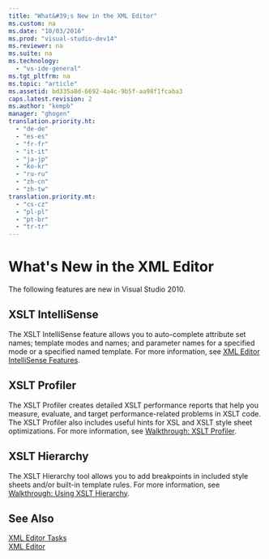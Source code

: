 ```yaml
---
title: "What&#39;s New in the XML Editor"
ms.custom: na
ms.date: "10/03/2016"
ms.prod: "visual-studio-dev14"
ms.reviewer: na
ms.suite: na
ms.technology: 
  - "vs-ide-general"
ms.tgt_pltfrm: na
ms.topic: "article"
ms.assetid: bd335a8d-6692-4a4c-9b5f-aa98f1fcaba3
caps.latest.revision: 2
ms.author: "kempb"
manager: "ghogen"
translation.priority.ht: 
  - "de-de"
  - "es-es"
  - "fr-fr"
  - "it-it"
  - "ja-jp"
  - "ko-kr"
  - "ru-ru"
  - "zh-cn"
  - "zh-tw"
translation.priority.mt: 
  - "cs-cz"
  - "pl-pl"
  - "pt-br"
  - "tr-tr"
---
```

# What&#39;s New in the XML Editor
The following features are new in Visual Studio 2010.  
  
## XSLT IntelliSense  
 The XSLT IntelliSense feature allows you to auto-complete attribute set names; template modes and names; and parameter names for a specified mode or a specified named template. For more information, see [XML Editor IntelliSense Features](../VS_IDE/xml-editor-intellisense-features.md).  
  
## XSLT Profiler  
 The XSLT Profiler creates detailed XSLT performance reports that help you measure, evaluate, and target performance-related problems in XSLT code. The XSLT Profiler also includes useful hints for XSL and XSLT style sheet optimizations. For more information, see [Walkthrough: XSLT Profiler](../VS_IDE/walkthrough--xslt-profiler.md).  
  
## XSLT Hierarchy  
 The XSLT Hierarchy tool allows you to add breakpoints in included style sheets and/or built-in template rules. For more information, see [Walkthrough: Using XSLT Hierarchy](../VS_IDE/walkthrough--using-xslt-hierarchy.md).  
  
## See Also  
 [XML Editor Tasks](../VS_IDE/xml-editor-tasks.md)   
 [XML Editor](../VS_IDE/xml-editor.md)